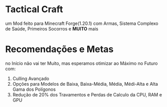 # Tactical Craft
um Mod feito para Minecraft Forge(1.20.1) com Armas, Sistema Complexo de Saúde, Primeiros Socorros e **MUITO** mais

# Recomendações e Metas
no Início não vai ter Muito, mas esperamos otimizar ao Máximo no Futuro com:
1. Culling Avançado
2. Opções para Modelos de Baixa, Baixa-Média, Média, Médi-Alta e Alta Gama dos Polígonos
3. Redução de 20% dos Travamentos e Perdas de Calculo da CPU, RAM e GPU
